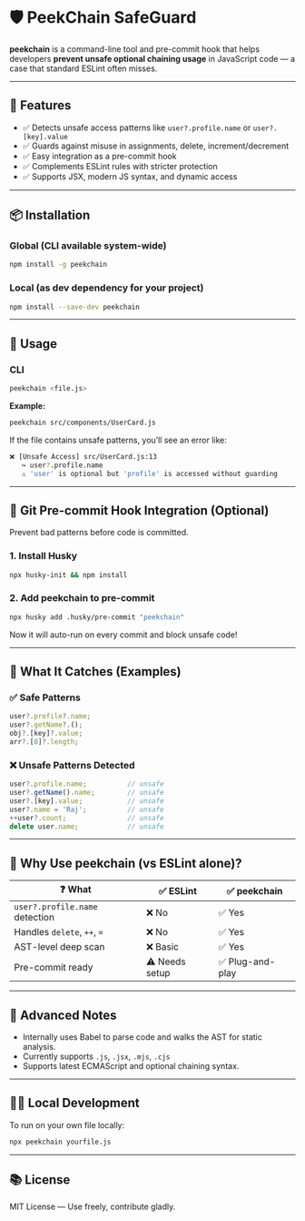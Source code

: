 # 🛡️ PeekChain SafeGuard

**peekchain** is a command-line tool and pre-commit hook that helps developers **prevent unsafe optional chaining usage** in JavaScript code — a case that standard ESLint often misses.

---

## 🚀 Features

- ✅ Detects unsafe access patterns like `user?.profile.name` or `user?.[key].value`
- ✅ Guards against misuse in assignments, delete, increment/decrement
- ✅ Easy integration as a pre-commit hook
- ✅ Complements ESLint rules with stricter protection
- ✅ Supports JSX, modern JS syntax, and dynamic access

---

## 📦 Installation

### Global (CLI available system-wide)
```bash
npm install -g peekchain
```

### Local (as dev dependency for your project)
```bash
npm install --save-dev peekchain
```

---

## 🧪 Usage

### CLI
```bash
peekchain <file.js>
```

**Example:**
```bash
peekchain src/components/UserCard.js
```

If the file contains unsafe patterns, you’ll see an error like:
```bash
❌ [Unsafe Access] src/UserCard.js:13
   ↪ user?.profile.name
   ⚠️ 'user' is optional but 'profile' is accessed without guarding
```

---

## 🔗 Git Pre-commit Hook Integration (Optional)

Prevent bad patterns before code is committed.

### 1. Install Husky
```bash
npx husky-init && npm install
```

### 2. Add peekchain to pre-commit
```bash
npx husky add .husky/pre-commit "peekchain"
```

Now it will auto-run on every commit and block unsafe code!

---

## 📏 What It Catches (Examples)

### ✅ Safe Patterns
```js
user?.profile?.name;
user?.getName?.();
obj?.[key]?.value;
arr?.[0]?.length;
```

### ❌ Unsafe Patterns Detected
```js
user?.profile.name;          // unsafe
user?.getName().name;        // unsafe
user?.[key].value;           // unsafe
user?.name = 'Raj';          // unsafe
++user?.count;               // unsafe
delete user.name;            // unsafe
```

---

## 🎯 Why Use peekchain (vs ESLint alone)?

| ❓ What | ✅ ESLint | ✅ peekchain |
|--------|-----------|--------------|
| `user?.profile.name` detection | ❌ No | ✅ Yes |
| Handles `delete`, `++`, `=` | ❌ No | ✅ Yes |
| AST-level deep scan | ❌ Basic | ✅ Yes |
| Pre-commit ready | ⚠️ Needs setup | ✅ Plug-and-play |

---

## 🧠 Advanced Notes

- Internally uses Babel to parse code and walks the AST for static analysis.
- Currently supports `.js`, `.jsx`, `.mjs`, `.cjs`
- Supports latest ECMAScript and optional chaining syntax.

---

## 👨‍💻 Local Development

To run on your own file locally:

```bash
npx peekchain yourfile.js
```

---

## 📚 License

MIT License — Use freely, contribute gladly.